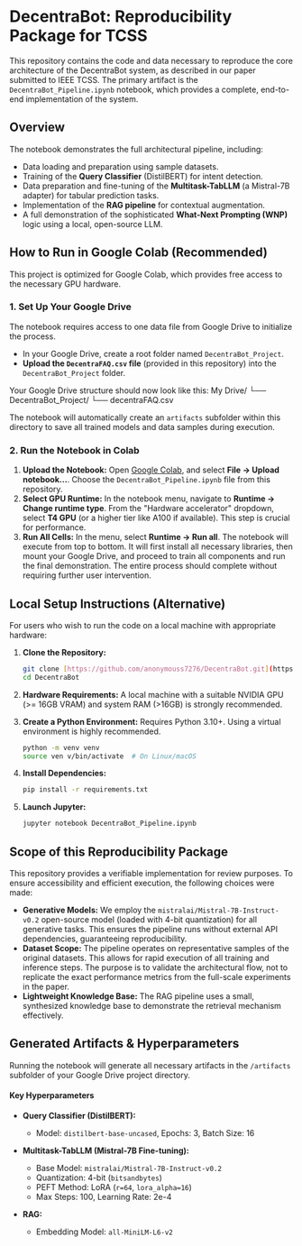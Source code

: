 # DecentraBot: Reproducibility Package for TCSS

This repository contains the code and data necessary to reproduce the core architecture of the DecentraBot system, as described in our paper submitted to IEEE TCSS. The primary artifact is the `DecentraBot_Pipeline.ipynb` notebook, which provides a complete, end-to-end implementation of the system.

## Overview

The notebook demonstrates the full architectural pipeline, including:
- Data loading and preparation using sample datasets.
- Training of the **Query Classifier** (DistilBERT) for intent detection.
- Data preparation and fine-tuning of the **Multitask-TabLLM** (a Mistral-7B adapter) for tabular prediction tasks.
- Implementation of the **RAG pipeline** for contextual augmentation.
- A full demonstration of the sophisticated **What-Next Prompting (WNP)** logic using a local, open-source LLM.

## How to Run in Google Colab (Recommended)

This project is optimized for Google Colab, which provides free access to the necessary GPU hardware.

### 1. Set Up Your Google Drive

The notebook requires access to one data file from Google Drive to initialize the process.
- In your Google Drive, create a root folder named `DecentraBot_Project`.
- **Upload the `DecentraFAQ.csv` file** (provided in this repository) into the `DecentraBot_Project` folder.

Your Google Drive structure should now look like this:
My Drive/ └── DecentraBot_Project/ └── decentraFAQ.csv

The notebook will automatically create an `artifacts` subfolder within this directory to save all trained models and data samples during execution.

### 2. Run the Notebook in Colab

1.  **Upload the Notebook:** Open [Google Colab](https://colab.research.google.com/), and select **File → Upload notebook...**. Choose the `DecentraBot_Pipeline.ipynb` file from this repository.
2.  **Select GPU Runtime:** In the notebook menu, navigate to **Runtime → Change runtime type**. From the "Hardware accelerator" dropdown, select **T4 GPU** (or a higher tier like A100 if available). This step is crucial for performance.
3.  **Run All Cells:** In the menu, select **Runtime → Run all**. The notebook will execute from top to bottom. It will first install all necessary libraries, then mount your Google Drive, and proceed to train all components and run the final demonstration. The entire process should complete without requiring further user intervention.

## Local Setup Instructions (Alternative)

For users who wish to run the code on a local machine with appropriate hardware:

1.  **Clone the Repository:**
    ```bash
    git clone [https://github.com/anonymouss7276/DecentraBot.git](https://github.com/anonymouss7276/DecentraBot.git)
    cd DecentraBot
    ```

2.  **Hardware Requirements:** A local machine with a suitable NVIDIA GPU (>= 16GB VRAM) and system RAM (>16GB) is strongly recommended.

3.  **Create a Python Environment:**
    Requires Python 3.10+. Using a virtual environment is highly recommended.
    ```bash
    python -m venv venv
    source ven v/bin/activate  # On Linux/macOS
    ```

4.  **Install Dependencies:**
    ```bash
    pip install -r requirements.txt
    ```

5.  **Launch Jupyter:**
    ```bash
    jupyter notebook DecentraBot_Pipeline.ipynb
    ```

## Scope of this Reproducibility Package

This repository provides a verifiable implementation for review purposes. To ensure accessibility and efficient execution, the following choices were made:

* **Generative Models:** We employ the `mistralai/Mistral-7B-Instruct-v0.2` open-source model (loaded with 4-bit quantization) for all generative tasks. This ensures the pipeline runs without external API dependencies, guaranteeing reproducibility.
* **Dataset Scope:** The pipeline operates on representative samples of the original datasets. This allows for rapid execution of all training and inference steps. The purpose is to validate the architectural flow, not to replicate the exact performance metrics from the full-scale experiments in the paper.
* **Lightweight Knowledge Base:** The RAG pipeline uses a small, synthesized knowledge base to demonstrate the retrieval mechanism effectively.

## Generated Artifacts & Hyperparameters

Running the notebook will generate all necessary artifacts in the `/artifacts` subfolder of your Google Drive project directory.

#### Key Hyperparameters
-   **Query Classifier (DistilBERT):**
    -   Model: `distilbert-base-uncased`, Epochs: 3, Batch Size: 16
-   **Multitask-TabLLM (Mistral-7B Fine-tuning):**
    -   Base Model: `mistralai/Mistral-7B-Instruct-v0.2`
    -   Quantization: 4-bit (`bitsandbytes`)
    -   PEFT Method: LoRA (`r=64`, `lora_alpha=16`)
    -   Max Steps: 100, Learning Rate: 2e-4
-   **RAG:**

    -   Embedding Model: `all-MiniLM-L6-v2`
